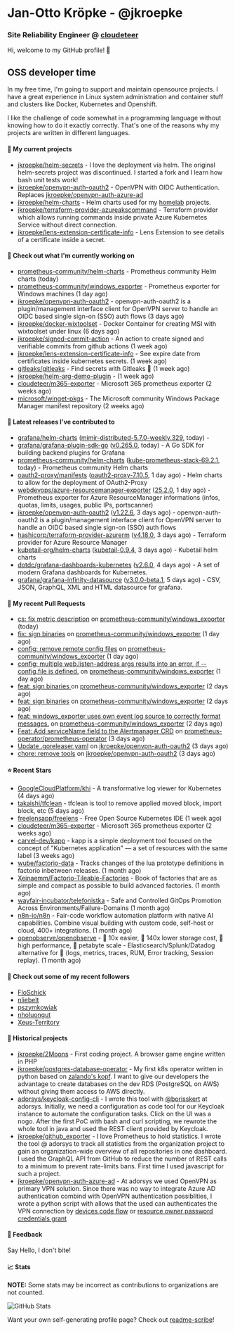 # Jan-Otto Kröpke - @jkroepke
### Site Reliability Engineer @ [cloudeteer](https://cloudeteer.de/)

Hi, welcome to my GitHub profile! 👋

## OSS developer time
In my free time, I'm going to support and maintain opensource projects. I have a great experience in Linux system administration and container stuff and clusters like Docker, Kubernetes and Openshift.

I like the challenge of code somewhat in a programming language without knowing how to do it exactly correctly. That's one of the reasons why my projects are written in different languages.

#### 🌱 My current projects
- [jkroepke/helm-secrets](https://github.com/jkroepke/helm-secrets) - I love the deployment via helm. The original helm-secrets project was discontinued. I started a fork and I learn how bash unit tests work!
- [jkroepke/openvpn-auth-oauth2](https://github.com/jkroepke/openvpn-auth-oauth2) - OpenVPN with OIDC Authentication. Replaces  [jkroepke/openvpn-auth-azure-ad](https://github.com/jkroepke/openvpn-auth-azure-ad) 
- [jkroepke/helm-charts](https://github.com/jkroepke/helm-charts) - Helm charts used for my [homelab](https://github.com/jkroepke/homelab) projects.
- [jkroepke/terraform-provider-azureakscommand](https://github.com/jkroepke/terraform-provider-azureakscommand) - Terraform provider which allows running commands inside private Azure Kubernetes Service without direct connection.
- [jkroepke/lens-extension-certificate-info](https://github.com/jkroepke/lens-extension-certificate-info) - Lens Extension to see details of a certificate inside a secret.

#### 👷 Check out what I'm currently working on

- [prometheus-community/helm-charts](https://github.com/prometheus-community/helm-charts) - Prometheus community Helm charts (today)
- [prometheus-community/windows_exporter](https://github.com/prometheus-community/windows_exporter) - Prometheus exporter for Windows machines (1 day ago)
- [jkroepke/openvpn-auth-oauth2](https://github.com/jkroepke/openvpn-auth-oauth2) - openvpn-auth-oauth2 is a plugin/management interface client for OpenVPN server to handle an OIDC based single sign-on (SSO) auth flows (3 days ago)
- [jkroepke/docker-wixtoolset](https://github.com/jkroepke/docker-wixtoolset) - Docker Container for creating MSI with wixtoolset under linux (6 days ago)
- [jkroepke/signed-commit-action](https://github.com/jkroepke/signed-commit-action) - An action to create signed and verifiable commits from github actions (1 week ago)
- [jkroepke/lens-extension-certificate-info](https://github.com/jkroepke/lens-extension-certificate-info) - See expire date from certificates inside kubernetes secrets. (1 week ago)
- [gitleaks/gitleaks](https://github.com/gitleaks/gitleaks) - Find secrets with Gitleaks 🔑 (1 week ago)
- [jkroepke/helm-arg-demo-plugin](https://github.com/jkroepke/helm-arg-demo-plugin) -  (1 week ago)
- [cloudeteer/m365-exporter](https://github.com/cloudeteer/m365-exporter) - Microsoft 365 prometheus exporter (2 weeks ago)
- [microsoft/winget-pkgs](https://github.com/microsoft/winget-pkgs) - The Microsoft community Windows Package Manager manifest repository (2 weeks ago)

#### 🔭 Latest releases I've contributed to

- [grafana/helm-charts](https://github.com/grafana/helm-charts) ([mimir-distributed-5.7.0-weekly.329](https://github.com/grafana/helm-charts/releases/tag/mimir-distributed-5.7.0-weekly.329), today) - 
- [grafana/grafana-plugin-sdk-go](https://github.com/grafana/grafana-plugin-sdk-go) ([v0.265.0](https://github.com/grafana/grafana-plugin-sdk-go/releases/tag/v0.265.0), today) - A Go SDK for building backend plugins for Grafana
- [prometheus-community/helm-charts](https://github.com/prometheus-community/helm-charts) ([kube-prometheus-stack-69.2.1](https://github.com/prometheus-community/helm-charts/releases/tag/kube-prometheus-stack-69.2.1), today) - Prometheus community Helm charts
- [oauth2-proxy/manifests](https://github.com/oauth2-proxy/manifests) ([oauth2-proxy-7.10.5](https://github.com/oauth2-proxy/manifests/releases/tag/oauth2-proxy-7.10.5), 1 day ago) - Helm charts to allow for the deployment of OAuth2-Proxy
- [webdevops/azure-resourcemanager-exporter](https://github.com/webdevops/azure-resourcemanager-exporter) ([25.2.0](https://github.com/webdevops/azure-resourcemanager-exporter/releases/tag/25.2.0), 1 day ago) - Prometheus exporter for Azure ResourceManager informations (infos, quotas, limits, usages, public IPs, portscanner)
- [jkroepke/openvpn-auth-oauth2](https://github.com/jkroepke/openvpn-auth-oauth2) ([v1.22.6](https://github.com/jkroepke/openvpn-auth-oauth2/releases/tag/v1.22.6), 3 days ago) - openvpn-auth-oauth2 is a plugin/management interface client for OpenVPN server to handle an OIDC based single sign-on (SSO) auth flows
- [hashicorp/terraform-provider-azurerm](https://github.com/hashicorp/terraform-provider-azurerm) ([v4.18.0](https://github.com/hashicorp/terraform-provider-azurerm/releases/tag/v4.18.0), 3 days ago) - Terraform provider for Azure Resource Manager
- [kubetail-org/helm-charts](https://github.com/kubetail-org/helm-charts) ([kubetail-0.9.4](https://github.com/kubetail-org/helm-charts/releases/tag/kubetail-0.9.4), 3 days ago) - Kubetail helm charts
- [dotdc/grafana-dashboards-kubernetes](https://github.com/dotdc/grafana-dashboards-kubernetes) ([v2.6.0](https://github.com/dotdc/grafana-dashboards-kubernetes/releases/tag/v2.6.0), 4 days ago) - A set of modern Grafana dashboards for Kubernetes.
- [grafana/grafana-infinity-datasource](https://github.com/grafana/grafana-infinity-datasource) ([v3.0.0-beta.1](https://github.com/grafana/grafana-infinity-datasource/releases/tag/v3.0.0-beta.1), 5 days ago) - CSV, JSON, GraphQL, XML and HTML datasource for grafana.

#### 🔨 My recent Pull Requests

- [cs: fix metric description](https://github.com/prometheus-community/windows_exporter/pull/1881) on [prometheus-community/windows_exporter](https://github.com/prometheus-community/windows_exporter) (today)
- [fix: sign binaries](https://github.com/prometheus-community/windows_exporter/pull/1878) on [prometheus-community/windows_exporter](https://github.com/prometheus-community/windows_exporter) (1 day ago)
- [config: remove remote config files](https://github.com/prometheus-community/windows_exporter/pull/1877) on [prometheus-community/windows_exporter](https://github.com/prometheus-community/windows_exporter) (1 day ago)
- [config: multiple web.listen-address args results into an error, if --config.file is defined.](https://github.com/prometheus-community/windows_exporter/pull/1876) on [prometheus-community/windows_exporter](https://github.com/prometheus-community/windows_exporter) (1 day ago)
- [feat: sign binaries ](https://github.com/prometheus-community/windows_exporter/pull/1875) on [prometheus-community/windows_exporter](https://github.com/prometheus-community/windows_exporter) (2 days ago)
- [feat: sign binaries](https://github.com/prometheus-community/windows_exporter/pull/1874) on [prometheus-community/windows_exporter](https://github.com/prometheus-community/windows_exporter) (2 days ago)
- [feat: windows_exporter uses own event log source to correctly format messages.](https://github.com/prometheus-community/windows_exporter/pull/1873) on [prometheus-community/windows_exporter](https://github.com/prometheus-community/windows_exporter) (2 days ago)
- [Feat: Add serviceName field to the Alertmanager CRD](https://github.com/prometheus-operator/prometheus-operator/pull/7329) on [prometheus-operator/prometheus-operator](https://github.com/prometheus-operator/prometheus-operator) (3 days ago)
- [Update .goreleaser.yaml](https://github.com/jkroepke/openvpn-auth-oauth2/pull/405) on [jkroepke/openvpn-auth-oauth2](https://github.com/jkroepke/openvpn-auth-oauth2) (3 days ago)
- [chore: remove tools](https://github.com/jkroepke/openvpn-auth-oauth2/pull/402) on [jkroepke/openvpn-auth-oauth2](https://github.com/jkroepke/openvpn-auth-oauth2) (3 days ago)

#### ⭐ Recent Stars

- [GoogleCloudPlatform/khi](https://github.com/GoogleCloudPlatform/khi) - A transformative log viewer for Kubernetes (4 days ago)
- [takaishi/tfclean](https://github.com/takaishi/tfclean) - tfclean is tool to remove applied moved block, import block, etc (5 days ago)
- [freelensapp/freelens](https://github.com/freelensapp/freelens) - Free Open Source Kubernetes IDE (1 week ago)
- [cloudeteer/m365-exporter](https://github.com/cloudeteer/m365-exporter) - Microsoft 365 prometheus exporter (2 weeks ago)
- [carvel-dev/kapp](https://github.com/carvel-dev/kapp) - kapp is a simple deployment tool focused on the concept of &#34;Kubernetes application&#34; — a set of resources with the same label (3 weeks ago)
- [wube/factorio-data](https://github.com/wube/factorio-data) - Tracks changes of the lua prototype definitions in factorio inbetween releases. (1 month ago)
- [Xeinaemm/Factorio-Tileable-Factories](https://github.com/Xeinaemm/Factorio-Tileable-Factories) - Book of factories that are as simple and compact as possible to build advanced factories. (1 month ago)
- [wayfair-incubator/telefonistka](https://github.com/wayfair-incubator/telefonistka) - Safe and Controlled GitOps Promotion Across Environments/Failure-Domains (1 month ago)
- [n8n-io/n8n](https://github.com/n8n-io/n8n) - Fair-code workflow automation platform with native AI capabilities. Combine visual building with custom code, self-host or cloud, 400&#43; integrations. (1 month ago)
- [openobserve/openobserve](https://github.com/openobserve/openobserve) - 🚀 10x easier, 🚀 140x lower storage cost, 🚀 high performance,  🚀 petabyte scale - Elasticsearch/Splunk/Datadog alternative for 🚀 (logs, metrics, traces, RUM, Error tracking, Session replay). (1 month ago)

#### 👯 Check out some of my recent followers

- [FloSchick](https://github.com/FloSchick)
- [nliebelt](https://github.com/nliebelt)
- [pszymkowiak](https://github.com/pszymkowiak)
- [nholuongut](https://github.com/nholuongut)
- [Xeus-Territory](https://github.com/Xeus-Territory)

#### 📜 Historical projects
- [jkroepke/2Moons](https://github.com/jkroepke/2Moons) - First coding project. A browser game engine written in PHP
- [jkroepke/postgres-database-operator](https://github.com/jkroepke/postgres-database-operator) - My first k8s operator written in python based on [zalando's kopf](https://github.com/zalando-incubator/kopf). I want to give our developers the advantage to create databases on the dev RDS (PostgreSQL on AWS) without giving them access to AWS directly.
- [adorsys/keycloak-config-cli](https://github.com/adorsys/keycloak-config-cli) - I wrote this tool with [@borisskert](https://github.com/borisskert) at adorsys. Initially, we need a configuration as code tool for our Keycloak instance to automate the configuration tasks. Click on the UI was a nogo. After the first PoC with bash and curl scripting, we rewrote the whole tool in java and used the REST client provided by Keycloak.
- [jkroepke/github_exporter](https://github.com/jkroepke/github_exporter) - I love Prometheus to hold statistics. I wrote the tool @ adorsys to track all statistics from the organization project to gain an organization-wide overview of all repositories in one dashboard. I used the GraphQL API from GitHub to reduce the number of REST calls to a minimum to prevent rate-limits bans. First time I used javascript for such a project.
- [jkroepke/openvpn-auth-azure-ad](https://github.com/jkroepke/openvpn-auth-azure-ad) - At adorsys we used OpenVPN as primary VPN solution. Since there was no way to integrate Azure AD authentication combind with OpenVPN authentication possiblities, I wrote a python script with allows that the used can authenticates the VPN connection by [devices code flow](https://docs.microsoft.com/en-us/azure/active-directory/develop/v2-oauth2-device-code) or [resource owner password credentials grant](https://docs.microsoft.com/en-us/azure/active-directory/develop/v2-oauth-ropc)

#### 💬 Feedback

Say Hello, I don't bite!

#### 📈 Stats

**NOTE:** Some stats may be incorrect as contributions to organizations
are not counted.

![GitHub Stats](https://github-readme-stats.vercel.app/api?username=jkroepke&count_private=false&theme=tokyonight&show_icons=true)

Want your own self-generating profile page? Check out [readme-scribe](https://github.com/muesli/readme-scribe)!
